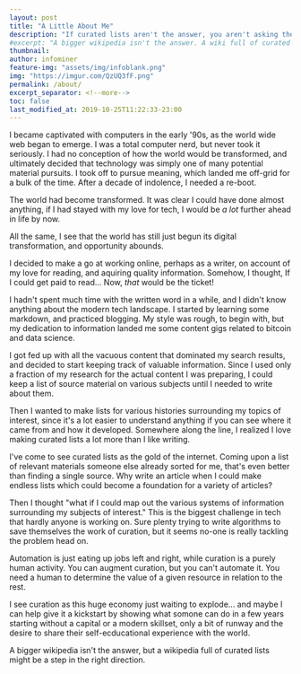 ```yaml
---
layout: post
title: "A Little About Me"
description: "If curated lists aren't the answer, you aren't asking the right questions."
#excerpt: "A bigger wikipedia isn't the answer. A wiki full of curated lists is the answer."
thumbnail: 
author: infominer
feature-img: "assets/img/infoblank.png"
img: "https://imgur.com/QzUQ3fF.png"
permalink: /about/
excerpt_separator: <!--more-->
toc: false
last_modified_at: 2019-10-25T11:22:33-23:00
---
```


I became captivated with computers in the early '90s, as the world wide web began to emerge. I was a total computer nerd, but never took it seriously. I had no conception of how the world would be transformed, and ultimately decided that technology was simply one of many potential material pursuits. I took off to pursue meaning, which landed me off-grid for a bulk of the time. After a decade of indolence, I needed a re-boot.

<!--more-->

The world had become transformed. It was clear I could have done almost anything, if I had stayed with my love for tech, I would be *a lot* further ahead in life by now. 

All the same, I see that the world has still just begun its digital transformation, and opportunity abounds.

I decided to make a go at working online, perhaps as a writer, on account of my love for reading, and aquiring quality information. Somehow, I thought, If I could get paid to read... Now, *that* would be the ticket!

I hadn't spent much time with the written word in a while, and I didn't know anything about the modern tech landscape. I started by learning some markdown, and practiced blogging. My style was rough, to begin with, but my dedication to information landed me some content gigs related to bitcoin and data science. 

I got fed up with all the vacuous content that dominated my search results, and decided to start keeping track of valuable information. Since I used only a fraction of my research for the actual content I was preparing, I could keep a list of source material on various subjects until I needed to write about them.

Then I wanted to make lists for various histories surrounding my topics of interest, since it's a lot easier to understand anything if you can see where it came from and how it developed. Somewhere along the line, I realized I love making curated lists a lot more than I like writing. 

I've come to see curated lists as the gold of the internet. Coming upon a list of relevant materials someone else already sorted for me, that's even better than finding a single source. Why write an article when I could make endless lists which could become a foundation for a variety of articles?

Then I thought "what if I could map out the various systems of information surrounding my subjects of interest." This is the biggest challenge in tech that hardly anyone is working on. Sure plenty trying to write algorithms to save themselves the work of curation, but it seems no-one is really tackling the problem head on.

Automation is just eating up jobs left and right, while curation is a purely human activity. You can augment curation, but you can't automate it. You need a human to determine the value of a given resource in relation to the rest.

I see curation as this huge economy just waiting to explode... and maybe I can help give it a kickstart by showing what somone can do in a few years starting without a capital or a modern skillset, only a bit of runway and the desire to share their self-ecducational experience with the world.

A bigger wikipedia isn't the answer, but a wikipedia full of curated lists might be a step in the right direction.
